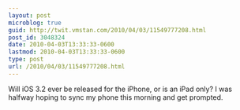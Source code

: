```yaml
---
layout: post
microblog: true
guid: http://twit.vmstan.com/2010/04/03/11549777208.html
post_id: 3048324
date: 2010-04-03T13:33:33-0600
lastmod: 2010-04-03T13:33:33-0600
type: post
url: /2010/04/03/11549777208.html
---
```

Will iOS 3.2 ever be released for the iPhone, or is an iPad only? I was halfway hoping to sync my phone this morning and get prompted.

